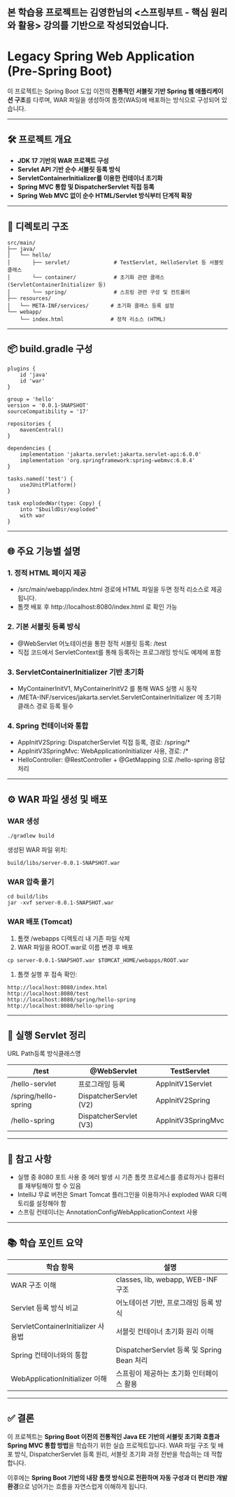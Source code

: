 ## 본 학습용 프로젝트는 김영한님의 <스프링부트 - 핵심 원리와 활용> 강의를 기반으로 작성되었습니다.

# Legacy Spring Web Application (Pre-Spring Boot)

이 프로젝트는 Spring Boot 도입 이전의 **전통적인 서블릿 기반 Spring 웹 애플리케이션 구조**를 다루며, WAR 파일을 생성하여 톰캣(WAS)에 배포하는 방식으로 구성되어 있습니다.

---

## 🛠 프로젝트 개요

-   **JDK 17 기반의 WAR 프로젝트 구성**
-   **Servlet API 기반 순수 서블릿 등록 방식**
-   **ServletContainerInitializer를 이용한 컨테이너 초기화**
-   **Spring MVC 통합 및 DispatcherServlet 직접 등록**
-   **Spring Web MVC 없이 순수 HTML/Servlet 방식부터 단계적 확장**

---

## 📁 디렉토리 구조

```
src/main/
├── java/
│   └── hello/
│       ├── servlet/              # TestServlet, HelloServlet 등 서블릿 클래스
│       └── container/            # 초기화 관련 클래스 (ServletContainerInitializer 등)
│       └── spring/               # 스프링 관련 구성 및 컨트롤러
├── resources/
│   └── META-INF/services/       # 초기화 클래스 등록 설정
└── webapp/
    └── index.html               # 정적 리소스 (HTML)
```

---

## 📦 build.gradle 구성

```
plugins {
    id 'java'
    id 'war'
}

group = 'hello'
version = '0.0.1-SNAPSHOT'
sourceCompatibility = '17'

repositories {
    mavenCentral()
}

dependencies {
    implementation 'jakarta.servlet:jakarta.servlet-api:6.0.0'
    implementation 'org.springframework:spring-webmvc:6.0.4'
}

tasks.named('test') {
    useJUnitPlatform()
}

task explodedWar(type: Copy) {
    into "$buildDir/exploded"
    with war
}
```

---

## 🌐 주요 기능별 설명

### 1\. 정적 HTML 페이지 제공

-   /src/main/webapp/index.html 경로에 HTML 파일을 두면 정적 리소스로 제공됩니다.
-   톰캣 배포 후 http://localhost:8080/index.html 로 확인 가능

### 2\. 기본 서블릿 등록 방식

-   @WebServlet 어노테이션을 통한 정적 서블릿 등록: /test
-   직접 코드에서 ServletContext를 통해 등록하는 프로그래밍 방식도 예제에 포함

### 3\. ServletContainerInitializer 기반 초기화

-   MyContainerInitV1, MyContainerInitV2 를 통해 WAS 실행 시 동작
-   /META-INF/services/jakarta.servlet.ServletContainerInitializer 에 초기화 클래스 경로 등록 필수

### 4\. Spring 컨테이너와 통합

-   AppInitV2Spring: DispatcherServlet 직접 등록, 경로: /spring/\*
-   AppInitV3SpringMvc: WebApplicationInitializer 사용, 경로: /\*
-   HelloController: @RestController + @GetMapping 으로 /hello-spring 응답 처리

---

## ⚙ WAR 파일 생성 및 배포

### WAR 생성

```
./gradlew build
```

생성된 WAR 파일 위치:

```
build/libs/server-0.0.1-SNAPSHOT.war
```

### WAR 압축 풀기

```
cd build/libs
jar -xvf server-0.0.1-SNAPSHOT.war
```

### WAR 배포 (Tomcat)

1.  톰캣 /webapps 디렉토리 내 기존 파일 삭제
2.  WAR 파일을 ROOT.war로 이름 변경 후 배포

```
cp server-0.0.1-SNAPSHOT.war $TOMCAT_HOME/webapps/ROOT.war
```

1.  톰캣 실행 후 접속 확인:

```
http://localhost:8080/index.html
http://localhost:8080/test
http://localhost:8080/spring/hello-spring
http://localhost:8080/hello-spring
```

---

## 🧩 실행 Servlet 정리

URL Path등록 방식클래스명

| /test | @WebServlet | TestServlet |
| --- | --- | --- |
| /hello-servlet | 프로그래밍 등록 | AppInitV1Servlet |
| /spring/hello-spring | DispatcherServlet (V2) | AppInitV2Spring |
| /hello-spring | DispatcherServlet (V3) | AppInitV3SpringMvc |

---

## 📝 참고 사항

-   실행 중 8080 포트 사용 중 에러 발생 시 기존 톰캣 프로세스를 종료하거나 컴퓨터를 재부팅해야 할 수 있음
-   IntelliJ 무료 버전은 Smart Tomcat 플러그인을 이용하거나 exploded WAR 디렉토리를 설정해야 함
-   스프링 컨테이너는 AnnotationConfigWebApplicationContext 사용

---

## 📚 학습 포인트 요약

| 학습 항목 | 설명 |
| --- | --- |
| WAR 구조 이해 | classes, lib, webapp, WEB-INF 구조 |
| Servlet 등록 방식 비교 | 어노테이션 기반, 프로그래밍 등록 방식 |
| ServletContainerInitializer 사용법 | 서블릿 컨테이너 초기화 원리 이해 |
| Spring 컨테이너와의 통합 | DispatcherServlet 등록 및 Spring Bean 처리 |
| WebApplicationInitializer 이해 | 스프링이 제공하는 초기화 인터페이스 활용 |

---

## ✅ 결론

이 프로젝트는 **Spring Boot 이전의 전통적인 Java EE 기반의 서블릿 초기화 흐름과 Spring MVC 통합 방법**을 학습하기 위한 실습 프로젝트입니다. WAR 파일 구조 및 배포 방식, DispatcherServlet 등록 원리, 서블릿 초기화 과정 전반을 학습하는 데 적합합니다.

이후에는 **Spring Boot 기반의 내장 톰캣 방식으로 전환하며 자동 구성과 더 편리한 개발 환경**으로 넘어가는 흐름을 자연스럽게 이해하게 됩니다.

